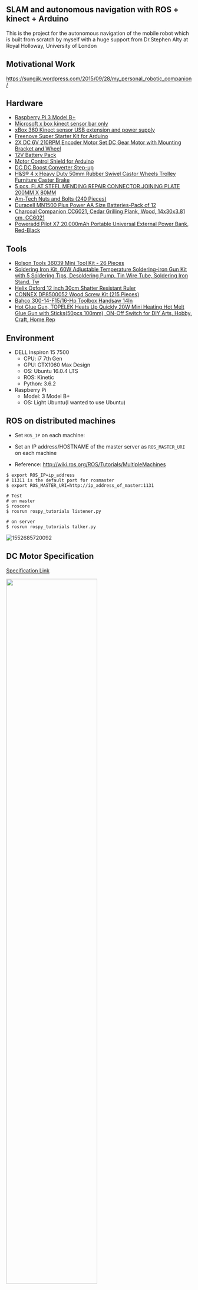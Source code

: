 ## **SLAM and autonomous navigation with ROS + kinect + Arduino**

This is the project for the autonomous navigation of the mobile robot which is built from scratch by myself with a huge support from Dr.Stephen Alty at Royal Holloway, University of London



## Motivational Work

https://sungjik.wordpress.com/2015/09/28/my_personal_robotic_companion/



## Hardware

- [Raspberry Pi 3 Model B+](https://uk.rs-online.com/web/generalDisplay.html?id=raspberrypi&cm_mmc=UK-PPC-DS3A-_-google-_-2_UK_EN_LS_Raspberry_Pi_Exact-_-Raspberry__Pi_3B_Plus%7CCore-_-raspberry+pi+3+model+B%2B&matchtype=e&kwd-422198722056&s_kwcid=AL!7457!3!256895170717!e!!g!!raspberry%20pi%203%20model%20b%2B&gclid=Cj0KCQjwsZ3kBRCnARIsAIuAV_TD-TLJ1jnoByT4yTsRyDyGf-AAVdGOrT0tpEajDU69EfzKh4zLtZEaAlesEALw_wcB&gclsrc=aw.ds)
- [Microsoft x box kinect sensor bar only](https://www.amazon.co.uk/gp/product/B00AIPQXLM/ref=ppx_yo_dt_b_asin_title_o03_s00?ie=UTF8&psc=1)
- [xBox 360 Kinect sensor USB extension and power supply](https://www.amazon.co.uk/gp/product/B004ULYCVS/ref=ppx_yo_dt_b_asin_title_o00_s00?ie=UTF8&psc=1)
- [Freenove Super Starter Kit for Arduino](https://www.amazon.co.uk/gp/product/B06W2MGB7F/ref=ppx_yo_dt_b_asin_title_o00_s00?ie=UTF8&psc=1)
- [2X DC 6V 210RPM Encoder Motor Set DC Gear Motor with Mounting Bracket and Wheel](https://www.ebay.co.uk/itm/192432619100)
- [12V Battery Pack](https://www.amazon.co.uk/gp/product/B073JCZFKW/ref=ppx_yo_dt_b_asin_title_o09_s00?ie=UTF8&psc=1)
- [Motor Control Shield for Arduino](https://www.amazon.co.uk/gp/product/B073GRYT5R/ref=ppx_yo_dt_b_asin_title_o00_s00?ie=UTF8&psc=1)
- [DC DC Boost Converter Step-up](https://www.amazon.co.uk/gp/product/B01534P0OI/ref=ppx_yo_dt_b_asin_title_o05_s01?ie=UTF8&psc=1)
- [H&S® 4 x Heavy Duty 50mm Rubber Swivel Castor Wheels Trolley Furniture Caster Brake](https://www.amazon.co.uk/gp/product/B00FE5T1UG/ref=ppx_yo_dt_b_asin_title_o02_s00?ie=UTF8&psc=1)
- [5 pcs. FLAT STEEL MENDING REPAIR CONNECTOR JOINING PLATE 200MM X 80MM](https://www.amazon.co.uk/gp/product/B073WDDYZV/ref=ppx_yo_dt_b_asin_title_o02_s00?ie=UTF8&psc=1)
- [Am-Tech Nuts and Bolts (240 Pieces)](https://www.amazon.co.uk/gp/product/B004C22FE6/ref=ppx_yo_dt_b_asin_title_o02_s00?ie=UTF8&psc=1)
- [Duracell MN1500 Plus Power AA Size Batteries-Pack of 12](https://www.amazon.co.uk/gp/product/B005EJFLJC/ref=ppx_yo_dt_b_asin_title_o07_s00?ie=UTF8&psc=1)
- [Charcoal Companion CC6021, Cedar Grilling Plank, Wood, 14x30x3.81 cm, CC6021](https://www.amazon.co.uk/gp/product/B000OH7EBM/ref=ppx_yo_dt_b_asin_title_o06_s00?ie=UTF8&psc=1)
- [Poweradd Pilot X7 20,000mAh Portable Universal External Power Bank, Red-Black](https://www.amazon.co.uk/gp/product/B00XVTJKCQ/ref=ppx_yo_dt_b_asin_title_o06_s02?ie=UTF8&psc=1)



## Tools

- [Rolson Tools 36039 Mini Tool Kit - 26 Pieces](https://www.amazon.co.uk/gp/product/B000WDXMG4/ref=ppx_yo_dt_b_asin_title_o00_s01?ie=UTF8&psc=1)
- [Soldering Iron Kit, 60W Adjustable Temperature Soldering-iron Gun Kit with 5 Soldering Tips, Desoldering Pump, Tin Wire Tube, Soldering Iron Stand, Tw](https://www.amazon.co.uk/gp/product/B06Y5HVCMG/ref=ppx_yo_dt_b_asin_title_o05_s00?ie=UTF8&psc=1)
- [Helix Oxford 12 inch 30cm Shatter Resistant Ruler](https://www.amazon.co.uk/gp/product/B00JS2H5XQ/ref=ppx_yo_dt_b_asin_title_o06_s00?ie=UTF8&psc=1)
- [CONNEX DP8500052 Wood Screw Kit (215 Pieces)](https://www.amazon.co.uk/gp/product/B00B22VHO8/ref=ppx_yo_dt_b_asin_title_o06_s00?ie=UTF8&psc=1)
- [Bahco 300-14-F15/16-Hp Toolbox Handsaw 14In](https://www.amazon.co.uk/gp/product/B0001GS12C/ref=ppx_yo_dt_b_asin_title_o06_s00?ie=UTF8&psc=1)
- [Hot Glue Gun, TOPELEK Heats Up Quickly 20W Mini Heating Hot Melt Glue Gun with Sticks(50pcs 100mm), ON-Off Switch for DIY Arts, Hobby, Craft, Home Rep](https://www.amazon.co.uk/gp/product/B06XFQDXTR/ref=ppx_yo_dt_b_asin_title_o07_s00?ie=UTF8&psc=1)



## Environment

- DELL Inspiron 15 7500
  - CPU: i7 7th Gen
  - GPU: GTX1060 Max Design
  - OS: Ubuntu 16.0.4 LTS
  - ROS: Kinetic
  - Python: 3.6.2
- Raspberry Pi
  - Model: 3 Model B+
  - OS: Light Ubuntu(I wanted to use Ubuntu)



## ROS on distributed machines

- Set `ROS_IP` on each machine: 
- Set an IP address/HOSTNAME of the master server as `ROS_MASTER_URI` on each machine

- Reference: http://wiki.ros.org/ROS/Tutorials/MultipleMachines



```shell
$ export ROS_IP=ip_address
# 11311 is the default port for rosmaster
$ export ROS_MASTER_URI=http://ip_address_of_master:1131 

# Test
# on master
$ roscore
$ rosrun rospy_tutorials listener.py

# on server
$ rosrun rospy_tutorials talker.py
```



![1552685720092](images/ros_tips.png)



## DC Motor Specification

[Specification Link](https://www.banggood.com/6V-210RPM-Encoder-Motor-DC-Gear-Motor-with-Mounting-Bracket-and-Wheel-p-1044064.html?akmClientCountry=GB&cur_warehouse=CN)

<img src="images/DC_Motor_specification.png" width=70%>

## History

1. [I have tried Cam Jam Edukit 3 Robotics](https://github.com/CamJam-EduKit/EduKit3)

   <img src="images/bought_pi.jpg" width=60%>

<img src="images/bought_camjam.jpg" width=60%>

<img src="images/camjam_complete.jpg" width=60%>

2. Try making it powerful by attaching metal plates

   <img src="images/robot_v1_1.jpg" width=60%>

<img src="images/robot_v1_2.jpg" width=60%>

hmm... does not look pretty good and it was quite unstable... Eventually it got broken.lol

3. So I have decided to refurbish the base by using wooden pranks

   <img src="images/robot_v2_1.jpg" width=60%>

<img src="images/robot_v2_2.jpg" width=60%>

<img src="images/robot_v2_3.jpg" width=60%>

<img src="images/robot_v2_4.jpg" width=60%>

this time it turned out that the legs was not stable... I mean it's obviously looks like a legless bouncing chicken.

4. So I bought two DC motors and a caster wheel for a chair! and replaced the chicken legs with them!

   <img src="images/robot_v3_1.jpg" width=60%>

<img src="images/robot_v3_2.jpg" width=60%>

<img src="images/robot_v3_3.jpg" width=60%>

5. Finally I moved on to playing with Kinect and solder a bit of the power supply cable of it to attach the DC DC converter which is connected to the portable power supply!

   <img src="images/kinect_solder.jpg" width=60%>

   <img src="images/kinect_test.jpg" width=60%>

<img src="images/kinect_mounted_temp.jpg" width=60%>

